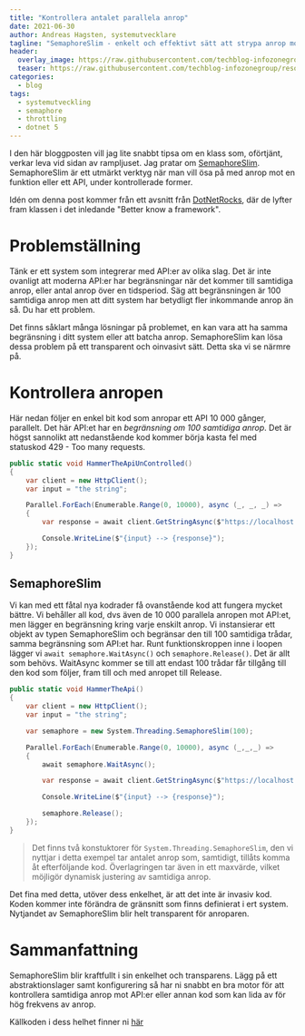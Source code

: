```yaml
---
title: "Kontrollera antalet parallela anrop"
date: 2021-06-30
author: Andreas Hagsten, systemutvecklare
tagline: "SemaphoreSlim - enkelt och effektivt sätt att strypa anrop mot API:er"
header:
  overlay_image: https://raw.githubusercontent.com/techblog-infozonegroup/resources.techblog-infozonegroup/main/semaphoreslim/crowd_queue.jpg
  teaser: https://raw.githubusercontent.com/techblog-infozonegroup/resources.techblog-infozonegroup/main/semaphoreslim/teaser.jpg
categories:
  - blog
tags:
  - systemutveckling
  - semaphore
  - throttling
  - dotnet 5
---
```


I den här bloggposten vill jag lite snabbt tipsa om en klass som, oförtjänt, verkar leva vid sidan av rampljuset. Jag pratar om [SemaphoreSlim](https://docs.microsoft.com/en-us/dotnet/api/system.threading.semaphoreslim?view=net-5.0). SemaphoreSlim är ett utmärkt verktyg när man vill ösa på med anrop mot en funktion eller ett API, under kontrollerade former.

Idén om denna post kommer från ett avsnitt från [DotNetRocks](https://dotnetrocks.com/), där de lyfter fram klassen i det inledande "Better know a framework". 

# Problemställning
Tänk er ett system som integrerar med API:er av olika slag. Det är inte ovanligt att moderna API:er har begränsningar när det kommer till samtidiga anrop, eller antal anrop över en tidsperiod. Säg att begränsningen är 100 samtidiga anrop men att ditt system har betydligt fler inkommande anrop än så. Du har ett problem.

Det finns såklart många lösningar på problemet, en kan vara att ha samma begränsning i ditt system eller att batcha anrop. SemaphoreSlim kan lösa dessa problem på ett transparent och oinvasivt sätt. Detta ska vi se närmre på.

# Kontrollera anropen
Här nedan följer en enkel bit kod som anropar ett API 10 000 gånger, parallelt. Det här API:et har en *begränsning om 100 samtidiga anrop*. Det är högst sannolikt att nedanstående kod kommer börja kasta fel med statuskod 429 - Too many requests.

```csharp
public static void HammerTheApiUnControlled()
{
    var client = new HttpClient();
    var input = "the string";

    Parallel.ForEach(Enumerable.Range(0, 10000), async (_, _, _) =>
    {
        var response = await client.GetStringAsync($"https://localhost:44360/reverse?text={input}");

        Console.WriteLine($"{input} --> {response}");
    });
}
```

## SemaphoreSlim
Vi kan med ett fåtal nya kodrader få ovanstående kod att fungera mycket bättre. Vi behåller all kod, dvs även de 10 000 parallela anropen mot API:et, men lägger en begränsning kring varje enskilt anrop. Vi instansierar ett objekt av typen SemaphoreSlim och begränsar den till 100 samtidiga trådar, samma begränsning som API:et har. Runt funktionskroppen inne i loopen lägger vi ```await semaphore.WaitAsync()``` och ```semaphore.Release()```. Det är allt som behövs. WaitAsync kommer se till att endast 100 trådar får tillgång till den kod som följer, fram till och med anropet till Release.

```csharp
public static void HammerTheApi()
{
    var client = new HttpClient();
    var input = "the string";

    var semaphore = new System.Threading.SemaphoreSlim(100);

    Parallel.ForEach(Enumerable.Range(0, 10000), async (_,_,_) =>
    {
        await semaphore.WaitAsync();

        var response = await client.GetStringAsync($"https://localhost:44360/reverse?text={input}");

        Console.WriteLine($"{input} --> {response}");

        semaphore.Release();
    });
}
```
> Det finns två konstuktorer för ```System.Threading.SemaphoreSlim```, den vi nyttjar i detta exempel tar antalet anrop som, samtidigt, tillåts komma åt efterföljande kod. Överlagringen tar även in ett maxvärde, vilket möjligör dynamisk justering av samtidiga anrop.

Det fina med detta, utöver dess enkelhet, är att det inte är invasiv kod. Koden kommer inte förändra de gränsnitt som finns definierat i ert system. Nytjandet av SemaphoreSlim blir helt transparent för anroparen. 

# Sammanfattning
SemaphoreSlim blir kraftfullt i sin enkelhet och transparens. Lägg på ett abstraktionslager samt konfigurering så har ni snabbt en bra motor för att kontrollera samtidiga anrop mot API:er eller annan kod som kan lida av för hög frekvens av anrop.

Källkoden i dess helhet finner ni [här](https://github.com/InfozoneGroup/Blog.SemaphoreSlim)